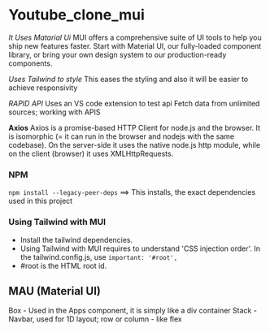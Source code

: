 # Youtube_clone_mui
*It Uses Matarial Ui*
MUI offers a comprehensive suite of UI tools to help you ship new features faster. Start with Material UI, our fully-loaded component library, or bring your own design system to our production-ready components.

*Uses Tailwind to style*
This eases the styling and also it will be easier to achieve responsivity

*RAPID API*
Uses an VS code extension to test api
Fetch data from unlimited sources; working with APIS

**Axios**
Axios is a promise-based HTTP Client for node.js and the browser. It is isomorphic (= it can run in the browser and nodejs with the same codebase). On the server-side it uses the native node.js http module, while on the client (browser) it uses XMLHttpRequests.

### NPM
`npm install --legacy-peer-deps` ==> This installs, the exact dependencies used in this project

### Using Tailwind with MUI
* Install the tailwind dependencies.
* Using Tailwind with MUI requires to understand 'CSS injection order'. In the tailwind.config.js, use `important: '#root',`
* #root is the HTML root id. 
## MAU (Material UI)
Box - Used in the Apps component, it is simply like a div container
Stack - Navbar, used for 1D layout; row or column - like flex

